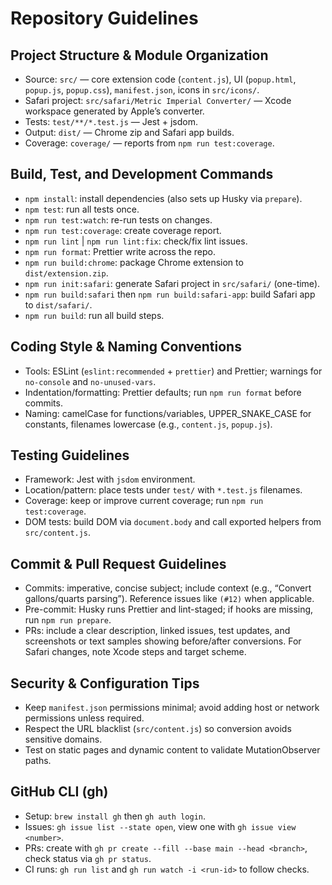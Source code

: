 # Repository Guidelines

## Project Structure & Module Organization
- Source: `src/` — core extension code (`content.js`), UI (`popup.html`, `popup.js`, `popup.css`), `manifest.json`, icons in `src/icons/`.
- Safari project: `src/safari/Metric Imperial Converter/` — Xcode workspace generated by Apple’s converter.
- Tests: `test/**/*.test.js` — Jest + jsdom.
- Output: `dist/` — Chrome zip and Safari app builds.
- Coverage: `coverage/` — reports from `npm run test:coverage`.

## Build, Test, and Development Commands
- `npm install`: install dependencies (also sets up Husky via `prepare`).
- `npm test`: run all tests once.
- `npm run test:watch`: re-run tests on changes.
- `npm run test:coverage`: create coverage report.
- `npm run lint` | `npm run lint:fix`: check/fix lint issues.
- `npm run format`: Prettier write across the repo.
- `npm run build:chrome`: package Chrome extension to `dist/extension.zip`.
- `npm run init:safari`: generate Safari project in `src/safari/` (one-time).
- `npm run build:safari` then `npm run build:safari-app`: build Safari app to `dist/safari/`.
- `npm run build`: run all build steps.

## Coding Style & Naming Conventions
- Tools: ESLint (`eslint:recommended` + `prettier`) and Prettier; warnings for `no-console` and `no-unused-vars`.
- Indentation/formatting: Prettier defaults; run `npm run format` before commits.
- Naming: camelCase for functions/variables, UPPER_SNAKE_CASE for constants, filenames lowercase (e.g., `content.js`, `popup.js`).

## Testing Guidelines
- Framework: Jest with `jsdom` environment.
- Location/pattern: place tests under `test/` with `*.test.js` filenames.
- Coverage: keep or improve current coverage; run `npm run test:coverage`.
- DOM tests: build DOM via `document.body` and call exported helpers from `src/content.js`.

## Commit & Pull Request Guidelines
- Commits: imperative, concise subject; include context (e.g., “Convert gallons/quarts parsing”). Reference issues like `(#12)` when applicable.
- Pre-commit: Husky runs Prettier and lint-staged; if hooks are missing, run `npm run prepare`.
- PRs: include a clear description, linked issues, test updates, and screenshots or text samples showing before/after conversions. For Safari changes, note Xcode steps and target scheme.

## Security & Configuration Tips
- Keep `manifest.json` permissions minimal; avoid adding host or network permissions unless required.
- Respect the URL blacklist (`src/content.js`) so conversion avoids sensitive domains.
- Test on static pages and dynamic content to validate MutationObserver paths.

## GitHub CLI (gh)
- Setup: `brew install gh` then `gh auth login`.
- Issues: `gh issue list --state open`, view one with `gh issue view <number>`.
- PRs: create with `gh pr create --fill --base main --head <branch>`, check status via `gh pr status`.
- CI runs: `gh run list` and `gh run watch -i <run-id>` to follow checks.
